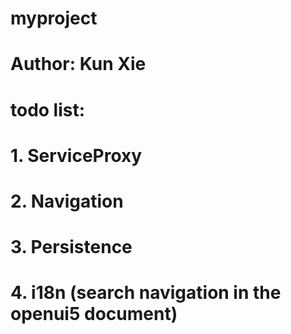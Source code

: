 # myproject
# Author: Kun Xie
# todo list:
# 1. ServiceProxy
# 2. Navigation
# 3. Persistence
# 4. i18n (search navigation in the openui5 document)